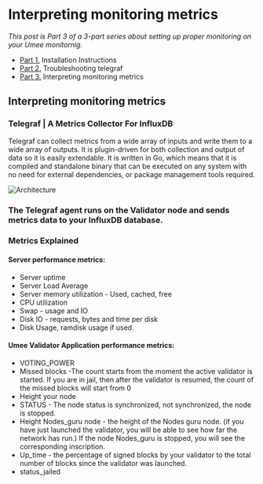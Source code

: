 # Interpreting monitoring metrics

*This post is Part 3 of a 3-part series about setting up proper monitoring on your Umee monitornig.*

* [Part 1.](https://github.com/studentmtk/Umee_monitoring/blob/main/README.md) Installation Instructions
* [Part 2.](https://github.comstudentmtk/Umee_monitoring/blob/main/How%20to%20Install%20TIG%20Stack.md) Troubleshooting telegraf
* [Part 3.](https://github.com/studentmtk/Umee_monitoring/blob/main/Guidelines%20interpreting%20metrics.md) Interpreting monitoring metrics

## Interpreting monitoring metrics

### Telegraf | A Metrics Collector For InfluxDB

Telegraf can collect metrics from a wide array of inputs and write them to a wide array of outputs. It is plugin-driven for both collection and output of data so it is easily extendable. It is written in Go, which means that it is compiled and standalone binary that can be executed on any system with no need for external dependencies, or package management tools required.

![Architecture](https://i.imgur.com/xmbND94.png)

### The Telegraf agent runs on the Validator node and sends metrics data to your InfluxDB database. 

### Metrics Explained

#### Server performance metrics:
- Server uptime
- Server Load Average
- Server memory utilization - Used, cached, free
- CPU utilization
- Swap - usage and IO
- Disk IO - requests, bytes and time per disk
- Disk Usage, ramdisk usage if used.

#### Umee Validator Application performance metrics:
- VOTING_POWER
- Missed blocks -The count starts from the moment the active validator is started. If you are in jail, then after the validator is resumed, the count of the missed blocks will start from 0
- Height your node
- STATUS - The node status is synchronized, not synchronized, the node is stopped.
- Height Nodes_guru node - the height of the Nodes guru node. (if you have just launched the validator, you will be able to see how far the network has run.) If the node Nodes_guru is stopped, you will see the corresponding inscription.
- Up_time - the percentage of signed blocks by your validator to the total number of blocks since the validator was launched.
- status_jailed

